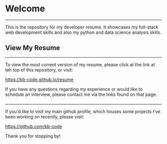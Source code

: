 # Welcome
-------

This is the repository for my developer resume. It showcases my full-stack web development skills and also my python and data science analysis skills.

## View My Resume
-------

To view the most current version of my resume, please click at the link at teh top of this repository, or visit:

https://kb-code.github.io/resume

If you have any questions regarding my experience or would like to schedule an interview, please contact me via the links found on that page. 

###
-------

If you'd like to visit my main github profile, which houses some projects I've been working on recently, please visit:

https://github.com/kb-code

Thank you for stopping by!